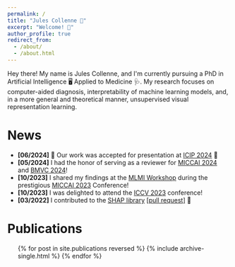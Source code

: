 ```yaml
---
permalink: /
title: "Jules Collenne 🙌"
excerpt: "Welcome! 👋"
author_profile: true
redirect_from: 
  - /about/
  - /about.html
---
```


Hey there! My name is Jules Collenne, and I'm currently pursuing a PhD in Artificial Intelligence 🖥️ Applied to Medicine 🩺. My research focuses on computer-aided diagnosis, interpretability of machine learning models, and, in a more general and theoretical manner, unsupervised visual representation learning.

News
======
<ul>
  <li><b>[06/2024]</b> 🎉 Our work was accepted for presentation at <a href="https://2024.ieeeicip.org/">ICIP 2024</a> 🎉</li>
  <li><b>[05/2024]</b> I had the honor of serving as a reviewer for <a href="https://conferences.miccai.org/2024/en/">MICCAI 2024</a> and <a href="https://bmvc2024.org/">BMVC 2024</a>!</li>
  <li><b>[10/2023]</b> I shared my findings at the <a href="https://sites.google.com/view/mlmi2023">MLMI Workshop</a> during the prestigious <a href="https://conferences.miccai.org/2023/en/">MICCAI 2023</a> Conference!</li>
   <li><b>[10/2023]</b> I was delighted to attend the <a href="https://iccv2023.thecvf.com/"> ICCV 2023</a> conference!</li>
  <li><b>[03/2022]</b> I contributed to the <a href="https://github.com/slundberg/shap">SHAP library</a> <a href="https://github.com/shap/shap/pull/2310">[pull request]</a> 🌠</li>
</ul>


Publications
======
<ul>
  {% for post in site.publications reversed %}
    {% include archive-single.html %}
  {% endfor %}
</ul>
